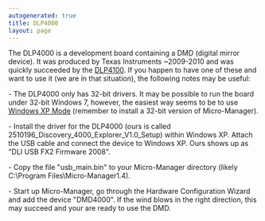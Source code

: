 ```yaml
---
autogenerated: true
title: DLP4000
layout: page
---
```


The DLP4000 is a development board containing a DMD (digital mirror
device). It was produced by Texas Instruments \~2009-2010 and was
quickly succeeded by the [DLP4100](http://www.ti.com/tool/dlpd4x00kit).
If you happen to have one of these and want to use it (we are in that
situation), the following notes may be useful:

\- The DLP4000 only has 32-bit drivers. It may be possible to run the
board under 32-bit Windows 7, however, the easiest way seems to be to
use [Windows XP
Mode](http://windows.microsoft.com/en-us/windows7/install-and-use-windows-xp-mode-in-windows-7)
(remember to install a 32-bit version of Micro-Manager).

\- Install the driver for the DLP4000 (ours is called
2510196\_Discovery\_4000\_Explorer\_V1.0\_Setup) within Windows XP.
Attach the USB cable and connect the device to Windows XP. Ours shows up
as "DLI USB FX2 Firmware 2008".

\- Copy the file "usb\_main.bin" to your Micro-Manager directory (likely
C:\\Program Files\\Micro-Manager1.4).

\- Start up Micro-Manager, go through the Hardware Configuration Wizard
and add the device "DMD4000". If the wind blows in the right direction,
this may succeed and your are ready to use the DMD.
